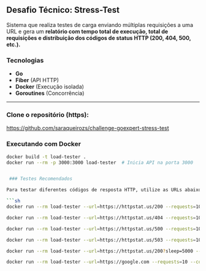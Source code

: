 ## Desafio Técnico: Stress-Test

Sistema que realiza testes de carga enviando múltiplas requisições a uma URL e gera um **relatório com tempo total de execução, total de requisições e distribuição dos códigos de status HTTP (200, 404, 500, etc.).**

###  Tecnologias
- **Go**
- **Fiber** (API HTTP)
- **Docker** (Execução isolada)
- **Goroutines** (Concorrência)

---

### Clone o repositório (https):
 https://github.com/saraqueirozs/challenge-goexpert-stress-test

### Executando com Docker

```sh
docker build -t load-tester .
docker run --rm -p 3000:3000 load-tester  # Inicia API na porta 3000


 ### Testes Recomendados

Para testar diferentes códigos de resposta HTTP, utilize as URLs abaixo.

```sh
docker run --rm load-tester --url=https://httpstat.us/200 --requests=10 --concurrency=2

docker run --rm load-tester --url=https://httpstat.us/404 --requests=10 --concurrency=2

docker run --rm load-tester --url=https://httpstat.us/500 --requests=10 --concurrency=2

docker run --rm load-tester --url=https://httpstat.us/503 --requests=10 --concurrency=2

docker run --rm load-tester --url=https://httpstat.us/200?sleep=5000 --requests=10 --concurrency=2

docker run --rm load-tester --url=https://google.com --requests=10 --concurrency=2

